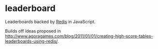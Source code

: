 # leaderboard

Leaderboards backed by [Redis](http://redis.io) in JavaScript.

Builds off ideas proposed in http://www.agoragames.com/blog/2011/01/01/creating-high-score-tables-leaderboards-using-redis/.
